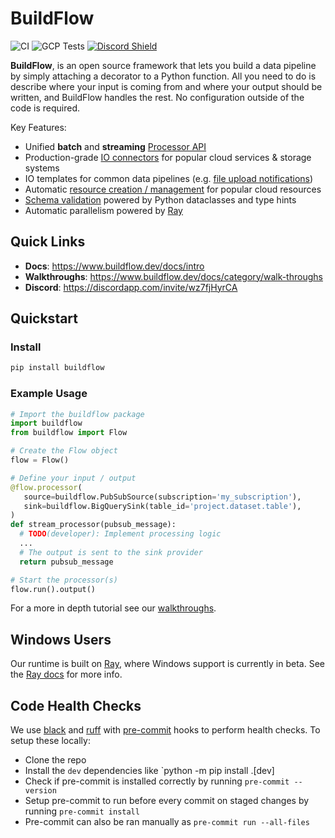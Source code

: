 # BuildFlow

![CI](https://github.com/launchflow/buildflow/actions/workflows/python_ci.yaml/badge.svg)
![GCP Tests](https://github.com/launchflow/buildflow/actions/workflows/gcp_integration.yaml/badge.svg)
[![Discord Shield](https://discordapp.com/api/guilds/1082821064180117575/widget.png?style=shield)](https://discordapp.com/invite/wz7fjHyrCA)

**BuildFlow**, is an open source framework that lets you build a data pipeline by simply attaching a decorator to a Python function. All you need to do is describe where your input is coming from and where your output should be written, and BuildFlow handles the rest. No configuration outside of the code is required.


Key Features:

- Unified **batch** and **streaming** [Processor API](https://www.buildflow.dev/docs/processors/overview)
- Production-grade [IO connectors](https://www.buildflow.dev/docs/io-connectors/overview) for popular cloud services & storage systems
- IO templates for common data pipelines (e.g. [file upload notifications](https://www.buildflow.dev/docs/io-connectors/gcs_notifications))
- Automatic [resource creation / management](https://www.buildflow.dev/docs/resource-creation) for popular cloud resources
- [Schema validation](https://www.buildflow.dev/docs/schema-validation) powered by Python dataclasses and type hints
- Automatic parallelism powered by [Ray](https://ray.io)

## Quick Links

- **Docs**: https://www.buildflow.dev/docs/intro
- **Walkthroughs**: https://www.buildflow.dev/docs/category/walk-throughs
- **Discord**: https://discordapp.com/invite/wz7fjHyrCA

## Quickstart

### Install

```bash
pip install buildflow
```

### Example Usage

```python
# Import the buildflow package
import buildflow
from buildflow import Flow

# Create the Flow object
flow = Flow()

# Define your input / output
@flow.processor(
   source=buildflow.PubSubSource(subscription='my_subscription'),
   sink=buildflow.BigQuerySink(table_id='project.dataset.table'),
)
def stream_processor(pubsub_message):
  # TODO(developer): Implement processing logic
  ...
  # The output is sent to the sink provider
  return pubsub_message

# Start the processor(s)
flow.run().output()
```

For a more in depth tutorial see our [walkthroughs](https://www.buildflow.dev/docs/category/walk-throughs).

## Windows Users

Our runtime is built on [Ray](https://ray.io/), where Windows support is currently in beta. See the [Ray docs](https://docs.ray.io/en/latest/ray-overview/installation.html#windows-support) for more info.

## Code Health Checks

We use [black](https://github.com/psf/black) and [ruff](https://github.com/charliermarsh/ruff) with [pre-commit](https://pre-commit.com/) hooks to perform health checks.
To setup these locally:
* Clone the repo
* Install the `dev` dependencies like `python -m pip install .[dev]
* Check if pre-commit is installed correctly by running `pre-commit --version`
* Setup pre-commit to run before every commit on staged changes by running `pre-commit install`
* Pre-commit can also be ran manually as `pre-commit run --all-files`
